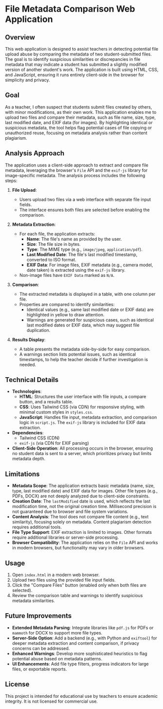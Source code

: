 # File Metadata Comparison Web Application

## Overview
This web application is designed to assist teachers in detecting potential file upload abuse by comparing the metadata of two student-submitted files. The goal is to identify suspicious similarities or discrepancies in file metadata that may indicate a student has submitted a slightly modified version of another student's work. The application is built using HTML, CSS, and JavaScript, ensuring it runs entirely client-side in the browser for simplicity and privacy.

## Goal
As a teacher, I often suspect that students submit files created by others, with minor modifications, as their own work. This application enables me to upload two files and compare their metadata, such as file name, size, type, last modified date, and EXIF data (for images). By highlighting identical or suspicious metadata, the tool helps flag potential cases of file copying or unauthorized reuse, focusing on metadata analysis rather than content plagiarism.

## Analysis Approach
The application uses a client-side approach to extract and compare file metadata, leveraging the browser's `File` API and the `exif-js` library for image-specific metadata. The analysis process includes the following steps:

1. **File Upload**:
   - Users upload two files via a web interface with separate file input fields.
   - The interface ensures both files are selected before enabling the comparison.

2. **Metadata Extraction**:
   - For each file, the application extracts:
     - **Name**: The file's name as provided by the user.
     - **Size**: The file size in bytes.
     - **Type**: The MIME type (e.g., `image/jpeg`, `application/pdf`).
     - **Last Modified Date**: The file's last modified timestamp, converted to ISO format.
     - **EXIF Data**: For image files, EXIF metadata (e.g., camera model, date taken) is extracted using the `exif-js` library.
   - Non-image files have `EXIF Data` marked as `N/A`.

3. **Comparison**:
   - The extracted metadata is displayed in a table, with one column per file.
   - Properties are compared to identify similarities:
     - Identical values (e.g., same last modified date or EXIF data) are highlighted in yellow to draw attention.
     - Warnings are generated for suspicious cases, such as identical last modified dates or EXIF data, which may suggest file duplication.

4. **Results Display**:
   - A table presents the metadata side-by-side for easy comparison.
   - A warnings section lists potential issues, such as identical timestamps, to help the teacher decide if further investigation is needed.

## Technical Details
- **Technologies**:
  - **HTML**: Structures the user interface with file inputs, a compare button, and a results table.
  - **CSS**: Uses Tailwind CSS (via CDN) for responsive styling, with minimal custom styles in `styles.css`.
  - **JavaScript**: Handles file input, metadata extraction, and comparison logic in `script.js`. The `exif-js` library is included for EXIF data extraction.
- **Dependencies**:
  - Tailwind CSS (CDN)
  - `exif-js` (via CDN for EXIF parsing)
- **Client-Side Operation**: All processing occurs in the browser, ensuring no student data is sent to a server, which prioritizes privacy but limits metadata depth.

## Limitations
- **Metadata Scope**: The application extracts basic metadata (name, size, type, last modified date) and EXIF data for images. Other file types (e.g., PDFs, DOCX) are not deeply analyzed due to client-side constraints.
- **Creation Date**: The `lastModified` date is used, which reflects the last modification time, not the original creation time. Millisecond precision is not guaranteed due to browser and file system variations.
- **Content Analysis**: The tool does not compare file content (e.g., text similarity), focusing solely on metadata. Content plagiarism detection requires additional tools.
- **File Type Support**: EXIF extraction is limited to images. Other formats require additional libraries or server-side processing.
- **Browser Compatibility**: The application relies on the `File` API and works in modern browsers, but functionality may vary in older browsers.

## Usage
1. Open `index.html` in a modern web browser.
2. Upload two files using the provided file input fields.
3. Click the "Compare Files" button (enabled only when both files are selected).
4. Review the comparison table and warnings to identify suspicious metadata similarities.

## Future Improvements
- **Extended Metadata Parsing**: Integrate libraries like `pdf.js` for PDFs or `mammoth` for DOCX to support more file types.
- **Server-Side Option**: Add a backend (e.g., with Python and `exiftool`) for deeper metadata extraction and content comparison, if privacy concerns can be addressed.
- **Enhanced Warnings**: Develop more sophisticated heuristics to flag potential abuse based on metadata patterns.
- **UI Enhancements**: Add file type filters, progress indicators for large files, or exportable reports.

## License
This project is intended for educational use by teachers to ensure academic integrity. It is not licensed for commercial use.